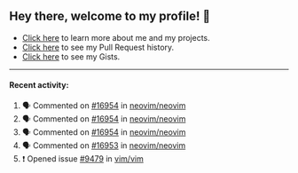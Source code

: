 ## Hey there, welcome to my profile! 👋

- [Click here](https://seandewar.github.io/) to learn more about me and my projects.
- [Click here](https://github.com/search?p=1&q=author%3Aseandewar+is%3Apr) to see my Pull Request history.
- [Click here](https://gist.github.com/seandewar) to see my Gists.

---

#### Recent activity:

<!--START_SECTION:activity-->
1. 🗣 Commented on [#16954](https://github.com/neovim/neovim/issues/16954) in [neovim/neovim](https://github.com/neovim/neovim)
2. 🗣 Commented on [#16954](https://github.com/neovim/neovim/issues/16954) in [neovim/neovim](https://github.com/neovim/neovim)
3. 🗣 Commented on [#16954](https://github.com/neovim/neovim/issues/16954) in [neovim/neovim](https://github.com/neovim/neovim)
4. 🗣 Commented on [#16953](https://github.com/neovim/neovim/issues/16953) in [neovim/neovim](https://github.com/neovim/neovim)
5. ❗️ Opened issue [#9479](https://github.com/vim/vim/issues/9479) in [vim/vim](https://github.com/vim/vim)
<!--END_SECTION:activity-->
